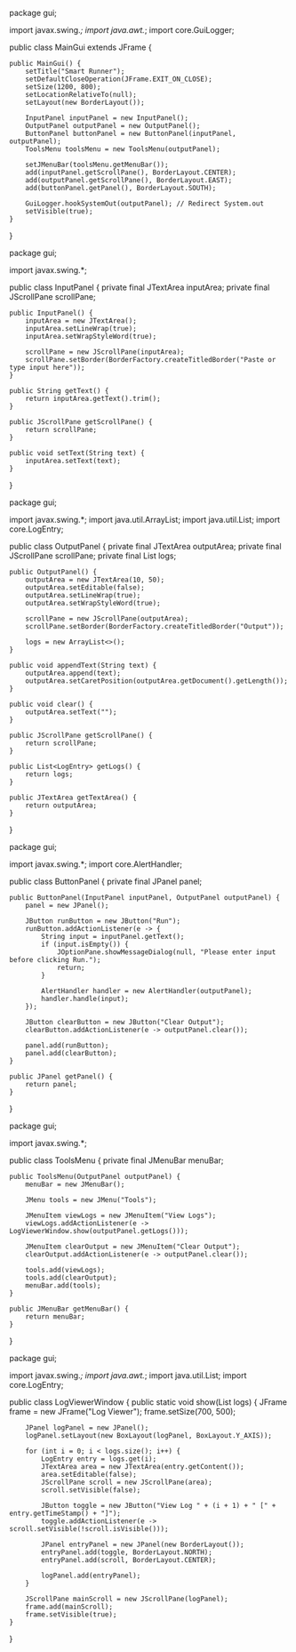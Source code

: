 package gui;

import javax.swing.*;
import java.awt.*;
import core.GuiLogger;

public class MainGui extends JFrame {

    public MainGui() {
        setTitle("Smart Runner");
        setDefaultCloseOperation(JFrame.EXIT_ON_CLOSE);
        setSize(1200, 800);
        setLocationRelativeTo(null);
        setLayout(new BorderLayout());

        InputPanel inputPanel = new InputPanel();
        OutputPanel outputPanel = new OutputPanel();
        ButtonPanel buttonPanel = new ButtonPanel(inputPanel, outputPanel);
        ToolsMenu toolsMenu = new ToolsMenu(outputPanel);

        setJMenuBar(toolsMenu.getMenuBar());
        add(inputPanel.getScrollPane(), BorderLayout.CENTER);
        add(outputPanel.getScrollPane(), BorderLayout.EAST);
        add(buttonPanel.getPanel(), BorderLayout.SOUTH);

        GuiLogger.hookSystemOut(outputPanel); // Redirect System.out
        setVisible(true);
    }
}




package gui;

import javax.swing.*;

public class InputPanel {
    private final JTextArea inputArea;
    private final JScrollPane scrollPane;

    public InputPanel() {
        inputArea = new JTextArea();
        inputArea.setLineWrap(true);
        inputArea.setWrapStyleWord(true);

        scrollPane = new JScrollPane(inputArea);
        scrollPane.setBorder(BorderFactory.createTitledBorder("Paste or type input here"));
    }

    public String getText() {
        return inputArea.getText().trim();
    }

    public JScrollPane getScrollPane() {
        return scrollPane;
    }

    public void setText(String text) {
        inputArea.setText(text);
    }
}





package gui;

import javax.swing.*;
import java.util.ArrayList;
import java.util.List;
import core.LogEntry;

public class OutputPanel {
    private final JTextArea outputArea;
    private final JScrollPane scrollPane;
    private final List<LogEntry> logs;

    public OutputPanel() {
        outputArea = new JTextArea(10, 50);
        outputArea.setEditable(false);
        outputArea.setLineWrap(true);
        outputArea.setWrapStyleWord(true);

        scrollPane = new JScrollPane(outputArea);
        scrollPane.setBorder(BorderFactory.createTitledBorder("Output"));

        logs = new ArrayList<>();
    }

    public void appendText(String text) {
        outputArea.append(text);
        outputArea.setCaretPosition(outputArea.getDocument().getLength());
    }

    public void clear() {
        outputArea.setText("");
    }

    public JScrollPane getScrollPane() {
        return scrollPane;
    }

    public List<LogEntry> getLogs() {
        return logs;
    }

    public JTextArea getTextArea() {
        return outputArea;
    }
}





package gui;

import javax.swing.*;
import core.AlertHandler;

public class ButtonPanel {
    private final JPanel panel;

    public ButtonPanel(InputPanel inputPanel, OutputPanel outputPanel) {
        panel = new JPanel();

        JButton runButton = new JButton("Run");
        runButton.addActionListener(e -> {
            String input = inputPanel.getText();
            if (input.isEmpty()) {
                JOptionPane.showMessageDialog(null, "Please enter input before clicking Run.");
                return;
            }

            AlertHandler handler = new AlertHandler(outputPanel);
            handler.handle(input);
        });

        JButton clearButton = new JButton("Clear Output");
        clearButton.addActionListener(e -> outputPanel.clear());

        panel.add(runButton);
        panel.add(clearButton);
    }

    public JPanel getPanel() {
        return panel;
    }
}





package gui;

import javax.swing.*;

public class ToolsMenu {
    private final JMenuBar menuBar;

    public ToolsMenu(OutputPanel outputPanel) {
        menuBar = new JMenuBar();

        JMenu tools = new JMenu("Tools");

        JMenuItem viewLogs = new JMenuItem("View Logs");
        viewLogs.addActionListener(e -> LogViewerWindow.show(outputPanel.getLogs()));

        JMenuItem clearOutput = new JMenuItem("Clear Output");
        clearOutput.addActionListener(e -> outputPanel.clear());

        tools.add(viewLogs);
        tools.add(clearOutput);
        menuBar.add(tools);
    }

    public JMenuBar getMenuBar() {
        return menuBar;
    }
}





package gui;

import javax.swing.*;
import java.awt.*;
import java.util.List;
import core.LogEntry;

public class LogViewerWindow {
    public static void show(List<LogEntry> logs) {
        JFrame frame = new JFrame("Log Viewer");
        frame.setSize(700, 500);

        JPanel logPanel = new JPanel();
        logPanel.setLayout(new BoxLayout(logPanel, BoxLayout.Y_AXIS));

        for (int i = 0; i < logs.size(); i++) {
            LogEntry entry = logs.get(i);
            JTextArea area = new JTextArea(entry.getContent());
            area.setEditable(false);
            JScrollPane scroll = new JScrollPane(area);
            scroll.setVisible(false);

            JButton toggle = new JButton("View Log " + (i + 1) + " [" + entry.getTimeStamp() + "]");
            toggle.addActionListener(e -> scroll.setVisible(!scroll.isVisible()));

            JPanel entryPanel = new JPanel(new BorderLayout());
            entryPanel.add(toggle, BorderLayout.NORTH);
            entryPanel.add(scroll, BorderLayout.CENTER);

            logPanel.add(entryPanel);
        }

        JScrollPane mainScroll = new JScrollPane(logPanel);
        frame.add(mainScroll);
        frame.setVisible(true);
    }
}

